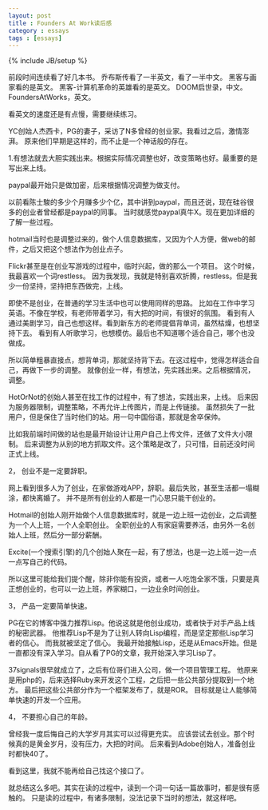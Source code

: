 ```yaml
---
layout: post
title : Founders At Work读后感
category : essays
tags : [essays]
---
```

{% include JB/setup %}


前段时间连续看了好几本书。
乔布斯传看了一半英文，看了一半中文。
黑客与画家看的是英文。
黑客-计算机革命的英雄看的是英文。
DOOM启世录，中文。
FoundersAtWorks，英文。  


看英文的速度还是有点慢，需要继续练习。  


YC创始人杰西卡，PG的妻子，采访了N多曾经的创业家。我看过之后，激情澎湃。
原来他们早期是这样的，而不止是一个神话般的存在。


1.有想法就去大胆实践出来。根据实际情况调整也好，改变策略也好。最重要的是写出来上线。   


paypal最开始只是做加密，后来根据情况调整为做支付。  


以前看陈士駿的多少个月赚多少个亿，其中讲到paypal，而且还说，现在硅谷很多的创业者曾经都是paypal的同事。
当时就感觉paypal真牛X。现在更加详细的了解一些过程。   


hotmail当时也是调整过来的，做个人信息数据库，又因为个人方便，做web的邮件，之后又把这个想法作为创业点子。   


Flickr甚至是在创业写游戏的过程中，临时兴起，做的那么一个项目。
这个时候，我最喜欢一个词restless。
因为我发现，我就是特别喜欢折腾，restless。但是我少一份坚持，坚持把东西做完，上线。  


即使不是创业，在普通的学习生活中也可以使用同样的思路。
比如在工作中学习英语。不像在学校，有老师带着学习，有大把的时间，有很好的氛围。
看到有人通过美剧学习，自己也想这样。看到新东方的老师提倡背单词，虽然枯燥，也想坚持下去。
看到有人听歌学习，也想模仿。最后也不知道哪个适合自己，哪个也没做成。   


所以简单粗暴直接点，想背单词，那就坚持背下去。在这过程中，觉得怎样适合自己，再做下一步的调整。
就像创业一样，有想法，先实践出来。之后根据情况，调整。   


HotOrNot的创始人甚至在找工作的过程中，有了想法，实践出来，上线。
后来因为服务器限制，调整策略，不再允许上传图片，而是上传链接。
虽然损失了一批用户，但是保住了当时他们的站。用一句中国俗语，那就是舍卒保帅。   


比如我前端时间做的站也是最开始设计让用户自己上传文件，还做了文件大小限制。
后来调整为从别的地方抓取文件。这个策略是改了，只可惜，目前还没时间正式上线。  


2， 创业不是一定要辞职。  


网上看到很多人为了创业，在家做游戏APP，辞职。最后失败，甚至生活都一塌糊涂，都快离婚了。
并不是所有创业的人都是一门心思只能干创业的。


Hotmail的创始人刚开始做个人信息数据库时，就是一边上班一边创业，之后调整为一个人上班，一个人全职创业。
全职创业的人有家庭需要养活，由另外一名创始人上班，然后分一部分薪酬。  


Excite(一个搜索引擎)的几个创始人聚在一起，有了想法，也是一边上班一边一点一点写自己的代码。  


所以这里可能给我们提个醒，除非你能有投资，或者一人吃饱全家不饿，只要是真正想创业的，也可以一边上班，养家糊口，一边业余时间创业。


3， 产品一定要简单快速。   


PG在它的博客中强力推荐Lisp。他说这就是他创业成功，或者快于对手产品上线的秘密武器。
他推荐Lisp不是为了让别人转向Lisp编程，而是坚定那些Lisp学习者的信心。
而我就被坚定了信心。
我最开始接触Lisp，还是从Emacs开始。但是一直都没有深入学习。自从看了PG的文章，我开始深入学习Lisp了。  


37signals很早就成立了，之后有位哥们进入公司，做一个项目管理工程。
他原来是用php的，后来选择Ruby来开发这个工程，之后把一些公共部分提取到一个地方。
最后把这些公共部分作为一个框架发布了，就是ROR。
目标就是让人能够简单快速的开发一个应用。   


4， 不要担心自己的年龄。  


曾经我一度后悔自己的大学岁月其实可以过得更充实。
应该尝试去创业。那个时候真的是黄金岁月，没有压力，大把的时间。
后来看到Adobe创始人，准备创业时都快40了。  


看到这里，我就不能再给自己找这个接口了。  


就总结这么多吧。其实在读的过程中，读到一个词一句话一篇故事时，都是很有感触的。
只是读的过程中，有诸多限制，没法记录下当时的想法，就这样吧。